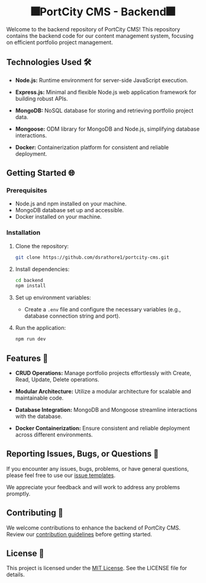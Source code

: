 <h1 align='center'>🎆PortCity CMS - Backend🎆</h1>

Welcome to the backend repository of PortCity CMS! This repository contains the backend code for our content management system, focusing on efficient portfolio project management.

## Technologies Used 🛠️

- **Node.js:** Runtime environment for server-side JavaScript execution.
  
- **Express.js:** Minimal and flexible Node.js web application framework for building robust APIs.

- **MongoDB:** NoSQL database for storing and retrieving portfolio project data.

- **Mongoose:** ODM library for MongoDB and Node.js, simplifying database interactions.

- **Docker:** Containerization platform for consistent and reliable deployment.

## Getting Started 🌐

### Prerequisites

- Node.js and npm installed on your machine.
- MongoDB database set up and accessible.
- Docker installed on your machine.

### Installation

1. Clone the repository:
   ```bash
   git clone https://github.com/dsrathore1/portcity-cms.git
   ```

2. Install dependencies:
   ```bash
   cd backend
   npm install
   ```

3. Set up environment variables:
   - Create a `.env` file and configure the necessary variables (e.g., database connection string and port).

4. Run the application:
   ```bash
   npm run dev
   ```

## Features 🌟

- **CRUD Operations:** Manage portfolio projects effortlessly with Create, Read, Update, Delete operations.

- **Modular Architecture:** Utilize a modular architecture for scalable and maintainable code.

- **Database Integration:** MongoDB and Mongoose streamline interactions with the database.

- **Docker Containerization:** Ensure consistent and reliable deployment across different environments.

## Reporting Issues, Bugs, or Questions 🐛

If you encounter any issues, bugs, problems, or have general questions, please feel free to use our [issue templates]([.github/ISSUE_TEMPLATE](https://github.com/dsrathore1/Portcity-CMS/issues/new/choose)).

We appreciate your feedback and will work to address any problems promptly.

## Contributing 🤝

We welcome contributions to enhance the backend of PortCity CMS. Review our [contribution guidelines](CONTRIBUTING.md) before getting started.

## License 📝

This project is licensed under the [MIT License](LICENSE). See the LICENSE file for details.
